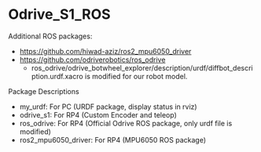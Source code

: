 # Odrive_S1_ROS

Additional ROS packages:
- https://github.com/hiwad-aziz/ros2_mpu6050_driver
- https://github.com/odriverobotics/ros_odrive
    - ros_odrive/odrive_botwheel_explorer/description/urdf/diffbot_description.urdf.xacro is modified for our robot model.

Package Descriptions
- my_urdf: For PC (URDF package, display status in rviz)
- odrive_s1: For RP4 (Custom Encoder and teleop)
- ros_odrive: For RP4 (Official Odrive ROS package, only urdf file is modified)
- ros2_mpu6050_driver: For RP4 (MPU6050 ROS package)